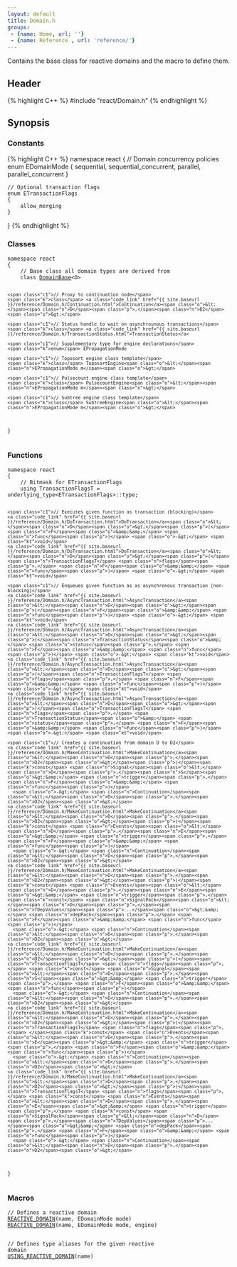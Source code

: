 ```yaml
---
layout: default
title: Domain.h
groups: 
 - {name: Home, url: ''}
 - {name: Reference , url: 'reference/'}
---
```

Contains the base class for reactive domains and the macro to define them.

## Header
{% highlight C++ %}
#include "react/Domain.h"
{% endhighlight %}

## Synopsis

### Constants
{% highlight C++ %}
namespace react
{
    // Domain concurrency policies
    enum EDomainMode
    {
        sequential,
        sequential_concurrent,
        parallel,
        parallel_concurrent
    }

    // Optional transaction flags
    enum ETransactionFlags
    {
        allow_merging
    }
}
{% endhighlight %}

### Classes

<div class="highlight"><pre><code class="c++"><span class="k">namespace</span> <span class="n">react</span>
<span class="p">{</span>
    <span class="c1">// Base class all domain types are derived from</span>
    <span class="k">class</span> <a class="code_link" href="{{ site.baseurl }}/reference/Domain.h/DomainBase.html">DomainBase</a><span class="o">&lt;</span><span class="n">D</span><span class="o">&gt;</span>

    <span class="c1">// Proxy to continuation node</span>
    <span class="k">class</span> <a class="code_link" href="{{ site.baseurl }}/reference/Domain.h/Continuation.html">Continuation</a><span class="o">&lt;</span><span class="n">D</span><span class="p">,</span><span class="n">D2</span><span class="o">&gt;</span>

    <span class="c1">// Status handle to wait on asynchrounous transactions</span>
    <span class="k">class</span> <a class="code_link" href="{{ site.baseurl }}/reference/Domain.h/TransactionStatus.html">TransactionStatus</a>

    <span class="c1">// Supplementary type for engine declarations</span>
    <span class="k">enum</span> EPropagationMode

    <span class="c1">// Toposort engine class template</span>
    <span class="k">class</span> ToposortEngine<span class="o">&lt;</span><span class="n">EPropagationMode m</span><span class="o">&gt;</span>

    <span class="c1">// Pulsecount engine class template</span>
    <span class="k">class</span> PulsecountEngine<span class="o">&lt;</span><span class="n">EPropagationMode m</span><span class="o">&gt;</span>

    <span class="c1">// Subtree engine class template</span>
    <span class="k">class</span> SubtreeEngine<span class="o">&lt;</span><span class="n">EPropagationMode m</span><span class="o">&gt;</span>
<span class="p">}</span>
</code></pre></div>

<!--
{% highlight C++ %}
namespace react
{
    // DomainBase
    class DomainBase<D>

    // Continuation
    class Continuation<D,D2>

    // TransactionStatus
    class TransactionStatus
}
{% endhighlight %}
-->

### Functions

<div class="highlight"><pre><code class="c++"><span class="k">namespace</span> <span class="n">react</span>
<span class="p">{</span>
    <span class="c1">// Bitmask for ETransactionFlags</span>
    <span class="k">using</span> <span class="n">TransactionFlagsT</span> <span class="o">=</span> <span class="n">underlying_type</span><span class="o">&lt;</span><span class="n">ETransactionFlags</span><span class="o">&gt;::</span><span class="n">type</span><span class="p">;</span>

    <span class="c1">// Executes given function as transaction (blocking)</span>
    <a class="code_link" href="{{ site.baseurl }}/reference/Domain.h/DoTransaction.html">DoTransaction</a><span class="o">&lt;</span><span class="n">D</span><span class="o">&gt;</span><span class="p">(</span><span class="n">F</span><span class="o">&amp;&amp;</span> <span class="n">func</span><span class="p">)</span> <span class="o">-&gt;</span> <span class="kt">void</span>
    <a class="code_link" href="{{ site.baseurl }}/reference/Domain.h/DoTransaction.html">DoTransaction</a><span class="o">&lt;</span><span class="n">D</span><span class="o">&gt;</span><span class="p">(</span><span class="n">TransactionFlagsT</span> <span class="n">flags</span><span class="p">,</span> <span class="n">F</span><span class="o">&amp;&amp;</span> <span class="n">func</span><span class="p">)</span> <span class="o">-&gt;</span> <span class="kt">void</span>

    <span class="c1">// Enqueues given function as as asynchronous transaction (non-blocking)</span>
    <a class="code_link" href="{{ site.baseurl }}/reference/Domain.h/AsyncTransaction.html">AsyncTransaction</a><span class="o">&lt;</span><span class="n">D</span><span class="o">&gt;</span><span class="p">(</span><span class="n">F</span><span class="o">&amp;&amp;</span> <span class="n">func</span><span class="p">)</span> <span class="o">-&gt;</span> <span class="kt">void</span>
    <a class="code_link" href="{{ site.baseurl }}/reference/Domain.h/AsyncTransaction.html">AsyncTransaction</a><span class="o">&lt;</span><span class="n">D</span><span class="o">&gt;</span><span class="p">(</span><span class="n">TransactionStatus</span><span class="o">&amp;</span> <span class="n">status</span><span class="p">,</span> <span class="n">F</span><span class="o">&amp;&amp;</span> <span class="n">func</span><span class="p">)</span> <span class="o">-&gt;</span> <span class="kt">void</span>
    <a class="code_link" href="{{ site.baseurl }}/reference/Domain.h/AsyncTransaction.html">AsyncTransaction</a><span class="o">&lt;</span><span class="n">D</span><span class="o">&gt;</span><span class="p">(</span><span class="n">TransactionFlagsT</span> <span class="n">flags</span><span class="p">,</span> <span class="n">F</span><span class="o">&amp;&amp;</span> <span class="n">func</span><span class="p">)</span> <span class="o">-&gt;</span> <span class="kt">void</span>
    <a class="code_link" href="{{ site.baseurl }}/reference/Domain.h/AsyncTransaction.html">AsyncTransaction</a><span class="o">&lt;</span><span class="n">D</span><span class="o">&gt;</span><span class="p">(</span><span class="n">TransactionFlagsT</span> <span class="n">flags</span><span class="p">,</span> <span class="n">TransactionStatus</span><span class="o">&amp;</span> <span class="n">status</span><span class="p">,</span> <span class="n">F</span><span class="o">&amp;&amp;</span> <span class="n">func</span><span class="p">)</span> <span class="o">-&gt;</span> <span class="kt">void</span>

    <span class="c1">// Creates a continuation from domain D to D2</span>
    <a class="code_link" href="{{ site.baseurl }}/reference/Domain.h/MakeContinuation.html">MakeContinuation</a><span class="o">&lt;</span><span class="n">D</span><span class="p">,</span><span class="n">D2</span><span class="o">&gt;</span><span class="p">(</span><span class="k">const</span> <span class="n">Signal</span><span class="o">&lt;</span><span class="n">D</span><span class="p">,</span><span class="n">S</span><span class="o">&gt;&amp;</span> <span class="n">trigger</span><span class="p">,</span> <span class="n">F</span><span class="o">&amp;&amp;</span> <span class="n">func</span><span class="p">)</span>
      <span class="o">-&gt;</span> <span class="n">Continuation</span><span class="o">&lt;</span><span class="n">D</span><span class="p">,</span><span class="n">D2</span><span class="o">&gt;</span>
    <a class="code_link" href="{{ site.baseurl }}/reference/Domain.h/MakeContinuation.html">MakeContinuation</a><span class="o">&lt;</span><span class="n">D</span><span class="p">,</span><span class="n">D2</span><span class="o">&gt;</span><span class="p">(</span><span class="k">const</span> <span class="n">Events</span><span class="o">&lt;</span><span class="n">D</span><span class="p">,</span><span class="n">E</span><span class="o">&gt;&amp;</span> <span class="n">trigger</span><span class="p">,</span> <span class="n">F</span><span class="o">&amp;&amp;</span> <span class="n">func</span><span class="p">)</span>
      <span class="o">-&gt;</span> <span class="n">Continuation</span><span class="o">&lt;</span><span class="n">D</span><span class="p">,</span><span class="n">D2</span><span class="o">&gt;</span>
    <a class="code_link" href="{{ site.baseurl }}/reference/Domain.h/MakeContinuation.html">MakeContinuation</a><span class="o">&lt;</span><span class="n">D</span><span class="p">,</span><span class="n">D2</span><span class="o">&gt;</span><span class="p">(</span><span class="k">const</span> <span class="n">Events</span><span class="o">&lt;</span><span class="n">D</span><span class="p">,</span><span class="n">E</span><span class="o">&gt;&amp;</span> <span class="n">trigger</span><span class="p">,</span> <span class="k">const</span> <span class="n">SignalPack</span><span class="o">&lt;</span><span class="n">D</span><span class="p">,</span><span class="n">TDepValues</span><span class="p">...</span><span class="o">&gt;&amp;</span> <span class="n">depPack</span><span class="p">,</span> <span class="n">F</span><span class="o">&amp;&amp;</span> <span class="n">func</span><span class="p">)</span>
      <span class="o">-&gt;</span> <span class="n">Continuation</span><span class="o">&lt;</span><span class="n">D</span><span class="p">,</span><span class="n">D2</span><span class="o">&gt;</span>
    <a class="code_link" href="{{ site.baseurl }}/reference/Domain.h/MakeContinuation.html">MakeContinuation</a><span class="o">&lt;</span><span class="n">D</span><span class="p">,</span><span class="n">D2</span><span class="o">&gt;</span><span class="p">(</span><span class="n">TransactionFlagsT</span> <span class="n">flags</span><span class="p">,</span> <span class="k">const</span> <span class="n">Signal</span><span class="o">&lt;</span><span class="n">D</span><span class="p">,</span><span class="n">S</span><span class="o">&gt;&amp;</span> <span class="n">trigger</span><span class="p">,</span> <span class="n">F</span><span class="o">&amp;&amp;</span> <span class="n">func</span><span class="p">)</span>
      <span class="o">-&gt;</span> <span class="n">Continuation</span><span class="o">&lt;</span><span class="n">D</span><span class="p">,</span><span class="n">D2</span><span class="o">&gt;</span>
    <a class="code_link" href="{{ site.baseurl }}/reference/Domain.h/MakeContinuation.html">MakeContinuation</a><span class="o">&lt;</span><span class="n">D</span><span class="p">,</span><span class="n">D2</span><span class="o">&gt;</span><span class="p">(</span><span class="n">TransactionFlagsT</span> <span class="n">flags</span><span class="p">,</span> </span><span class="k">const</span> <span class="n">Events</span><span class="o">&lt;</span><span class="n">D</span><span class="p">,</span><span class="n">E</span><span class="o">&gt;&amp;</span> <span class="n">trigger</span><span class="p">,</span> <span class="n">F</span><span class="o">&amp;&amp;</span> <span class="n">func</span><span class="p">)</span>
      <span class="o">-&gt;</span> <span class="n">Continuation</span><span class="o">&lt;</span><span class="n">D</span><span class="p">,</span><span class="n">D2</span><span class="o">&gt;</span>
    <a class="code_link" href="{{ site.baseurl }}/reference/Domain.h/MakeContinuation.html">MakeContinuation</a><span class="o">&lt;</span><span class="n">D</span><span class="p">,</span><span class="n">D2</span><span class="o">&gt;</span><span class="p">(</span><span class="n">TransactionFlagsT</span> <span class="n">flags</span><span class="p">,</span> <span class="k">const</span> <span class="n">Events</span><span class="o">&lt;</span><span class="n">D</span><span class="p">,</span><span class="n">E</span><span class="o">&gt;&amp;</span> <span class="n">trigger</span><span class="p">,</span> <span class="k">const</span> <span class="n">SignalPack</span><span class="o">&lt;</span><span class="n">D</span><span class="p">,</span><span class="n">TDepValues</span><span class="p">...</span><span class="o">&gt;&amp;</span> <span class="n">depPack</span><span class="p">,</span> <span class="n">F</span><span class="o">&amp;&amp;</span> <span class="n">func</span><span class="p">)</span>
      <span class="o">-&gt;</span> <span class="n">Continuation</span><span class="o">&lt;</span><span class="n">D</span><span class="p">,</span><span class="n">D2</span><span class="o">&gt;</span>
<span class="p">}</span>
</code></pre></div>

<!--
{% highlight C++ %}
namespace react
{
    using TransactionFlagsT = underlying_type<ETurnFlags>::type;

    // DoTransaction
    DoTransaction<D>(F&& func) -> void
    DoTransaction<D>(TransactionFlagsT flags, F&& func) -> void

    // AsyncTransaction
    AsyncTransaction<D>(F&& func) -> void
    AsyncTransaction<D>(TransactionFlagsT flags, F&& func) -> void
    AsyncTransaction<D>(TransactionStatus& status, F&& func) -> void
    AsyncTransaction<D>(TransactionFlagsT flags, TransactionStatus& status, F&& func) -> void

    // Creates a continuation from domain D to D2
    MakeContinuation<D,D2>(const Signal<D,S>& trigger, F&& func)
      -> Continuation<D,D2>
    MakeContinuation<D,D2>(const Events<D,E>& trigger, F&& func)
      -> Continuation<D,D2>
    MakeContinuation<D,D2>(const Events<D,E>& trigger,
                           const SignalPack<D,TDepValues...>& depPack, F&& func)
      -> Continuation<D,D2>
}
{% endhighlight %}
-->

### Macros

<div class="highlight"><pre><code class="c++"><span class="c1">// Defines a reactive domain</span>
<a class="code_link" href="{{ site.baseurl }}/reference/Domain.h/REACTIVE_DOMAIN.html">REACTIVE_DOMAIN</a><span class="p">(</span><span class="n">name</span><span class="p">,</span> <span class="n">EDomainMode</span> <span class="n">mode</span><span class="p">)</span>
<a class="code_link" href="{{ site.baseurl }}/reference/Domain.h/REACTIVE_DOMAIN.html">REACTIVE_DOMAIN</a><span class="p">(</span><span class="n">name</span><span class="p">,</span> <span class="n">EDomainMode</span> <span class="n">mode</span><span class="p">,</span> <span class="n">engine</span><span class="p">)</span>

<span class="c1">// Defines type aliases for the given reactive domain</span>
<a class="code_link" href="{{ site.baseurl }}/reference/Domain.h/USING_REACTIVE_DOMAIN.html">USING_REACTIVE_DOMAIN</a><span class="p">(</span><span class="n">name</span><span class="p">)</span>
</code></pre></div>

<!--
{% highlight C++ %}
REACTIVE_DOMAIN(name, EDomainMode mode)
REACTIVE_DOMAIN(name, EDomainMode mode, engine)

USING_REACTIVE_DOMAIN(name)
{% endhighlight %}
-->
